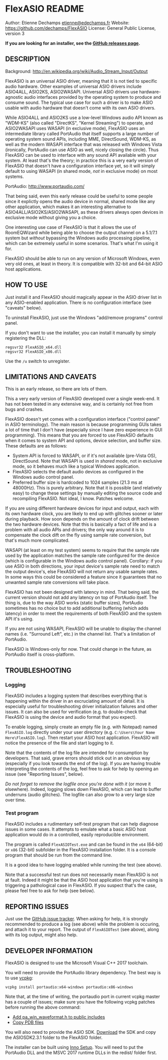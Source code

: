 # FlexASIO README
Author: Etienne Dechamps <etienne@edechamps.fr>
Website: https://github.com/dechamps/FlexASIO
License: General Public License, version 3

**If you are looking for an installer, see the
[GitHub releases page](https://github.com/dechamps/FlexASIO/releases).**

## DESCRIPTION

Background: http://en.wikipedia.org/wiki/Audio_Stream_Input/Output

FlexASIO is an universal ASIO driver, meaning that it is not tied to
specific audio hardware. Other examples of universal ASIO drivers
include ASIO4ALL, ASIO2KS, ASIO2WASAPI. Universal ASIO drivers use
hardware-agnostic audio interfaces provided by the operating system to
produce and consume sound. The typical use case for such a driver is
to make ASIO usable with audio hardware that doesn't come with its own
ASIO drivers.

While ASIO4ALL and ASIO2KS use a low-level Windows audio API known as
"WDM-KS" (also called "DirectKS", "Kernel Streaming") to operate, and
ASIO2WASAPI uses WASAPI (in exclusive mode), FlexASIO uses an
intermediate library called PortAudio that itself supports a large
number of operating system sound APIs, including MME, DirectSound,
WDM-KS, as well as the modern WASAPI interface that was released with
Windows Vista (ironically, PortAudio can use ASIO as well, nicely
closing the circle). Thus FlexASIO can be used to interface with any
sound API available with your system. At least that's the theory; in
practice this is a very early version of FlexASIO that doesn't have a
configuration interface yet, so it will simply default to using WASAPI
(in shared mode, *not* in exclusive mode) on most systems.

PortAudio: http://www.portaudio.com/

That being said, even this early release could be useful to some people
since it explictly opens the audio device in normal, shared mode like
any other application, which makes it an interesting alternative to
ASIO4ALL/ASIO2KS/ASIO2WASAPI, as these drivers always open devices in
exclusive mode without giving you a choice.

One interesting use case of FlexASIO is that it allows the use of
RoomEQWizard while being able to choose the output channel on a 5.1/7.1
system but *without* bypassing the Windows audio processing pipeline,
which can be extremely useful in some scenarios. That's what I'm using
it for.

FlexASIO should be able to run on any version of Microsoft Windows,
even very old ones, at least in theory. It is compatible with 32-bit and
64-bit ASIO host applications.

## HOW TO USE

Just install it and FlexASIO should magically appear in the ASIO
driver list in any ASIO-enabled application. There is no configuration
interface (see "caveats" below).

To uninstall FlexASIO, just use the Windows "add/remove programs"
control panel.

If you don't want to use the installer, you can install it manually by
simply registering the DLL:

    regsvr32 FlexASIO_x64.dll
    regsvr32 FlexASIO_x86.dll

Use the `/u` switch to unregister.

## LIMITATIONS AND CAVEATS

This is an early release, so there are lots of them.

This a very early version of FlexASIO developed over a single
week-end. It has not been tested in any extensive way, and is certainly
not free from bugs and crashes.

FlexASIO doesn't yet comes with a configuration interface ("control
panel" in ASIO terminology). The main reason is because programming GUIs
takes a lot of time that I don't have (especially since I have zero 
experience in GUI programming). This means that you are forced to use
FlexASIO defaults when it comes to system API and options, device
selection, and buffer size. These defaults are as follows:
 - System API is forced to WASAPI, or if it's not available (pre-Vista
   OS), DirectSound. Note that WASAPI is used in *shared* mode, not in
   exclusive mode, so it behaves much like a typical Windows
   application.
 - FlexASIO selects the default audio devices as configured in the
   Windows audio control panel.
 - Preferred buffer size is hardcoded to 1024 samples (21.3 ms at
   48000Hz). This is purely arbitrary.
Note that it is possible (and relatively easy) to change these settings
by manually editing the source code and recompiling FlexASIO. Not
ideal, I know. Patches welcome.

If you are using different hardware devices for input and output, each
with its own hardware clock, you are likely to end up with glitches
sooner or later during playback. How soon depends on the amount of
clock drift between the two hardware devices. Note that this is
basically a fact of life and is a problem with all audio APIs and
drivers; the only way around it is to compensate the clock dift on the
fly using sample rate conversion, but that's much more complicated.

WASAPI (at least on my test system) seems to require that the sample
rate used by the application matches the sample rate configured for the
device (which is configurable in the Windows audio control panel).
Corollary: if you use ASIO in both directions, your input device's
sample rate need to match the output device's, else FlexASIO will not
return any usable sample rates. In some ways this could be considered a
feature since it guarantees that no unwanted sample rate conversions
will take place.

FlexASIO has not been designed with latency in mind. That being said,
the current version should not add any latency on top of PortAudio
itself. The thing is, due to the way ASIO works (static buffer sizes),
PortAudio sometimes has no choice but to add additional buffering (which
adds latency) in order to meet the requirements of both FlexASIO and
the system API it's using.

If you are not using WASAPI, FlexASIO will be unable to display the
channel names (i.e. "Surround Left", etc.) in the channel list. That's
a limitation of PortAudio.

FlexASIO is Windows-only for now. That could change in the future, as
PortAudio itself is cross-platform.

## TROUBLESHOOTING

### Logging

FlexASIO includes a logging system that describes everything that is
happening within the driver in an excruciating amount of detail. It is
especially useful for troubleshooting driver initialization failures and
other issues. It can also be used for verification (e.g. to double-check
that FlexASIO is using the device and audio format that you expect).

To enable logging, simply create an empty file (e.g. with Notepad) named
`FlexASIO.log` directly under your user directory (e.g.
`C:\Users\Your Name Here\FlexASIO.log`). Then restart your ASIO host
application. FlexASIO will notice the presence of the file and start
logging to it.

Note that the contents of the log file are intended for consumption by
developers. That said, grave errors should stick out in an obvious way
(especially if you look towards the end of the log). If you are having
trouble interpreting the contents of the log, feel free to ask for help
by opening an issue (see "Reporting Issues", below).

*Do not forget to remove the logfile once you're done with it* (or move
it elsewhere). Indeed, logging slows down FlexASIO, which can lead to
buffer underruns (audio glitches). The logfile can also grow to a very
large size over time.

### Test program

FlexASIO includes a rudimentary self-test program that can help diagnose
issues in some cases. It attempts to emulate what a basic ASIO host
application would do in a controlled, easily reproducible environment.

The program is called `FlexASIOTest.exe` and can be found in the `x64`
(64-bit) or `x86` (32-bit) subfolder in the FlexASIO installation
folder. It is a console program that should be run from the command
line.

It is a good idea to have logging enabled while running the test (see
above).

Note that a successful test run does not necessarily mean FlexASIO is
not at fault. Indeed it might be that the ASIO host application that
you're using is triggering a pathological case in FlexASIO. If you
suspect that's the case, please feel free to ask for help (see below).

## REPORTING ISSUES

Just use the
[GitHub issue tracker](https://github.com/dechamps/FlexASIO/issues).
When asking for help, it is strongly recommended to produce a log (see
above) while the problem is occuring, and attach it to your report. The
output of `FlexASIOTest` (see above), along with its log output, might
also help.

## DEVELOPER INFORMATION

FlexASIO is designed to use the Microsoft Visual C++ 2017 toolchain.

You will need to provide the PortAudio library dependency. The best way
is to use [vcpkg](https://github.com/Microsoft/vcpkg):

```
vcpkg install portaudio:x64-windows portaudio:x86-windows
```

Note that, at the time of writing, the portaudio port in current vcpkg
master has a couple of issues; make sure you have the following vcpkg
patches before running the above command:

 - [Add pa_win_waveformat.h to public includes](https://github.com/Microsoft/vcpkg/pull/4582)
 - [Copy PDB files](https://github.com/Microsoft/vcpkg/pull/4583)
 
You will also need to provide the ASIO SDK.
[Download](http://www.steinberg.net/en/company/developer.html) the SDK
and copy the ASIOSDK2.3.1 folder to the FlexASIO folder.

The installer can be built using
[Inno Setup](http://www.jrsoftware.org/isdl.php). You will need to put
the PortAudio DLL and the MSVC 2017 runtime DLLs in the redist/ folder
first.